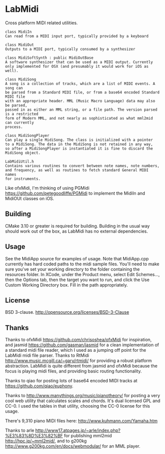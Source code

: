 LabMidi
=======

Cross platform MIDI related utilities.

    class MidiIn
    Can read from a MIDI input port, typically provided by a keyboard

    class MidiOut
    Outputs to a MIDI port, typically consumed by a synthesizer

    class MidiSoftSynth : public MidiOutBase
    A software synthesizer that can be used as a MIDI output. Currently
    only implemented for OSX (and presumably it would work for iOS as well).

    class MidiSong
    A song is a collection of tracks, which are a list of MIDI events. A song can
    be parsed from a Standard MIDI file, or from a base64 encoded Standard MIDI file
    with an appropriate header. MML (Music Macro Language) data may also be parsed,
    passed in as either an MML string, or a file path. The version parsed is a restricted
    form of Modern MML, and not nearly as sophisticated as what mml2mid can currently
    process.

    class MidiSongPlayer
    Can play a single MidiSong. The class is initialized with a pointer
    to a MidiSong. The data in the MidiSong is not retained in any way,
    so after a MidiSongPlayer is instantiated it is fine to discard the
    MidiSong object.

    LabMidiUtil.h
    Contains various routines to convert between note names, note numbers,
    and frequency, as well as routines to fetch standard General MIDI names
    for instruments.

Like ofxMidi, I'm thinking of using PGMidi <https://github.com/petegoodliffe/PGMidi> to implement the MidiIn and MidiOUt classes on iOS.

Building
--------
CMake 3.10 or greater is required for building. Building in the usual way should work out of the box, as LabMidi
has no external dependencies.

Usage
-----
See the MidiApp source for examples of usage. Note that MidiApp.cpp currently has hard coded paths to the midi sample files.
You'll need to make sure you've set your working directory to the folder containing the resources folder. In XCode, under the Product menu, select Edit Schemes..., then the Options tab, then the target you want to run, and click the Use Custom Working Directory box. Fill in the path appropriately.

License
-------
BSD 3-clause. <http://opensource.org/licenses/BSD-3-Clause>


Thanks
------
Thanks to ofxMidi <https://github.com/chrisoshea/ofxMidi> for inspiration, and jasmid <https://github.com/gasman/jasmid> for a clean implementation of a standard midi file reader, which I
used as a jumping off point for the LabMidi midi file parser. Thanks to RtMidi <http://www.music.mcgill.ca/~gary/rtmidi/> for providing a robust platform abstraction.
LabMidi is quite different from jasmid and ofxMidi because the focus is playing midi files, and providing basic routing functionality.

Thanks to qiao for posting lots of base64 encoded MIDI tracks at <https://github.com/qiao/euphony>.

Thanks to <http://www.manythings.org/music/pianotheory/> for posting a very cool web utility that calculates scales and chords.
It's dual licensed GPL and CC-0. I used the tables in that utility, choosing the CC-0 license for this usage.

There's 9,310 piano MIDI files here: <http://www.kuhmann.com/Yamaha.htm>

Thanks to arle <http://www17.atpages.jp/~arle/index.php?%E3%83%8D%E3%82%BF> for publishing mml2mid <http://hpc.jp/~mml2mid/>,
and to g200kg <http://www.g200kg.com/en/docs/webmodular/> for an MML player.
